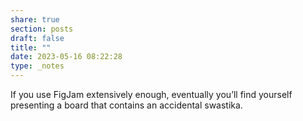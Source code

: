 ```yaml
---
share: true
section: posts
draft: false
title: ""
date: 2023-05-16 08:22:28
type: _notes
---
```



If you use FigJam extensively enough, eventually you’ll find yourself presenting a board that contains an accidental swastika. 
